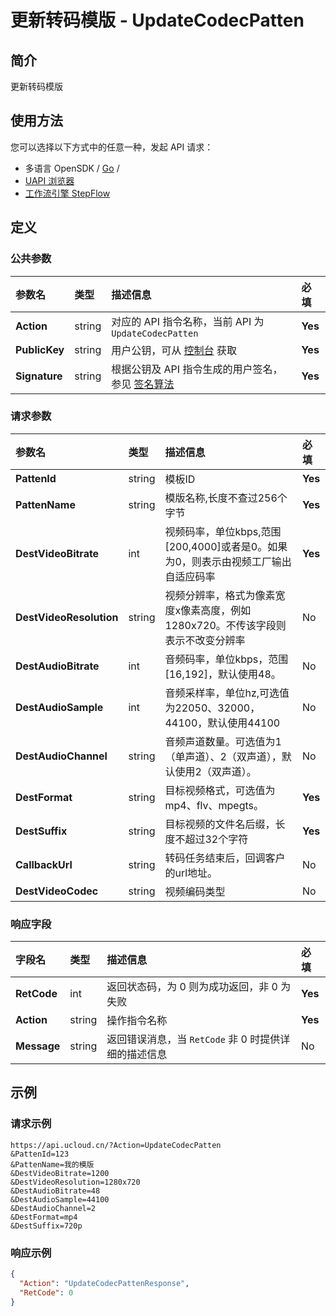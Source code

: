 # 更新转码模版 - UpdateCodecPatten

## 简介

更新转码模版






## 使用方法

您可以选择以下方式中的任意一种，发起 API 请求：
- 多语言 OpenSDK / [Go](https://github.com/ucloud/ucloud-sdk-go) /
- [UAPI 浏览器](https://console.ucloud.cn/uapi/detail?id=UpdateCodecPatten)
- [工作流引擎 StepFlow](https://console.ucloud.cn/stepflow/manage/)


## 定义

### 公共参数

| 参数名 | 类型 | 描述信息 | 必填 |
|:---|:---|:---|:---|
| **Action**     | string  | 对应的 API 指令名称，当前 API 为 `UpdateCodecPatten`                        | **Yes** |
| **PublicKey**  | string  | 用户公钥，可从 [控制台](https://console.ucloud.cn/uapi/apikey) 获取                                             | **Yes** |
| **Signature**  | string  | 根据公钥及 API 指令生成的用户签名，参见 [签名算法](api/summary/signature.md)  | **Yes** |

### 请求参数

| 参数名 | 类型 | 描述信息 | 必填 |
|:---|:---|:---|:---|
| **PattenId** | string | 模板ID |**Yes**|
| **PattenName** | string | 模版名称,长度不查过256个字节 |**Yes**|
| **DestVideoBitrate** | int | 视频码率，单位kbps,范围[200,4000]或者是0。如果为0，则表示由视频工厂输出自适应码率 |**Yes**|
| **DestVideoResolution** | string | 视频分辨率，格式为像素宽度x像素高度，例如1280x720。不传该字段则表示不改变分辨率 |No|
| **DestAudioBitrate** | int | 音频码率，单位kbps，范围[16,192]，默认使用48。 |No|
| **DestAudioSample** | int | 音频采样率，单位hz,可选值为22050、32000，44100，默认使用44100 |No|
| **DestAudioChannel** | string | 音频声道数量。可选值为1（单声道）、2（双声道），默认使用2（双声道）。 |No|
| **DestFormat** | string | 目标视频格式，可选值为mp4、flv、mpegts。 |**Yes**|
| **DestSuffix** | string | 目标视频的文件名后缀，长度不超过32个字符 |**Yes**|
| **CallbackUrl** | string | 转码任务结束后，回调客户的url地址。 |No|
| **DestVideoCodec** | string | 视频编码类型 |No|

### 响应字段

| 字段名 | 类型 | 描述信息 | 必填 |
|:---|:---|:---|:---|
| **RetCode** | int | 返回状态码，为 0 则为成功返回，非 0 为失败 |**Yes**|
| **Action** | string | 操作指令名称 |**Yes**|
| **Message** | string | 返回错误消息，当 `RetCode` 非 0 时提供详细的描述信息 |No|




## 示例

### 请求示例
    
```
https://api.ucloud.cn/?Action=UpdateCodecPatten
&PattenId=123
&PattenName=我的模版
&DestVideoBitrate=1200
&DestVideoResolution=1280x720
&DestAudioBitrate=48
&DestAudioSample=44100
&DestAudioChannel=2
&DestFormat=mp4
&DestSuffix=720p
```

### 响应示例
    
```json
{
  "Action": "UpdateCodecPattenResponse",
  "RetCode": 0
}
```





